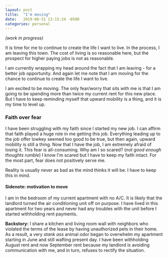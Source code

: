```yaml
---
layout: post
title:  "I'm moving"
date:   2019-08-31 13:15:24 -0500
categories: personal
---
```

*(work in progress)*

It is time for me to continue to create the life I want to live. In the process, I am leaving this town. The cost of living is so reasonable here, but the prospect for higher paying jobs is not as reasonable.

I am currently wrapping my head around the fact that I am leaving - for a better job opportunity. And again let me note that I am moving for the chance to continue to create the life I want to live. 

I am excited to be moving. The only fear/worry that sits with me is that I am going to be spending more than twice my current rent for this new place. But I have to keep reminding myself that upward mobility is a thing, and it is my time to level up.

### Faith over fear
I have been struggling with my faith since I started my new job. I can affirm that faith played a huge role in me getting this job. Everything leading up to the job offer lowkey seemed too good to be true, but then again, upward mobility is still a thing. Now that I have the job, I am extremely afraid of losing it. This fear is all-consuming. Why am I so scared? (*not good enough thoughts rumble*) I know I'm scared but I have to keep my faith intact. For the most part, fear does not positively serve me.

Reality is usually never as bad as the mind thinks it will be. I have to keep this in mind. 

#### Sidenote: motivation to move
I am in the bedroom of my current apartment with no A/C. It is likely that the landlord turned the air conditioning unit off on purpose. I have lived in this apartment for two years and never had any troubles with the unit before I started withholding rent payments.

**Backstory:** I share a kitchen and living room wall with neighbors who violated the terms of the lease by having unauthorized pets in their home. As a result, a very *stank ass* animal odor began to overwhelm my apartment starting in June and still wafting present day. I have been withholding August rent and now September rent because my landlord is avoiding communication with me, and in turn, refuses to rectify the situation.